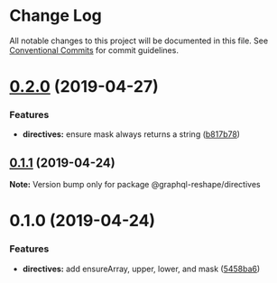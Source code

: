 # Change Log

All notable changes to this project will be documented in this file.
See [Conventional Commits](https://conventionalcommits.org) for commit guidelines.

# [0.2.0](https://github.com/zieka/graphql-reshape/compare/@graphql-reshape/directives@0.1.1...@graphql-reshape/directives@0.2.0) (2019-04-27)


### Features

* **directives:** ensure mask always returns a string ([b817b78](https://github.com/zieka/graphql-reshape/commit/b817b78))





## [0.1.1](https://github.com/zieka/graphql-reshape/compare/@graphql-reshape/directives@0.1.0...@graphql-reshape/directives@0.1.1) (2019-04-24)

**Note:** Version bump only for package @graphql-reshape/directives





# 0.1.0 (2019-04-24)


### Features

* **directives:** add ensureArray, upper, lower, and mask ([5458ba6](https://github.com/zieka/graphql-reshape/commit/5458ba6))
